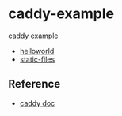 # caddy-example

caddy example

* [helloworld](helloworld)
* [static-files](static-files)

## Reference

* [caddy doc](https://caddyserver.com/docs)
